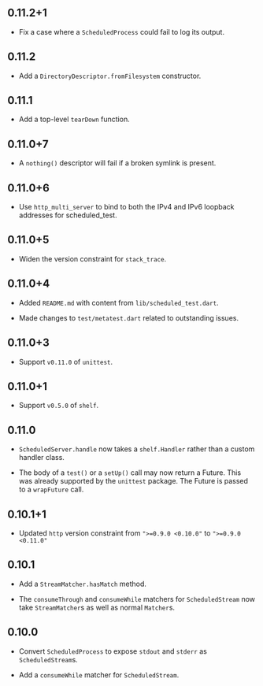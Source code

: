 ## 0.11.2+1

* Fix a case where a `ScheduledProcess` could fail to log its output.

## 0.11.2

* Add a `DirectoryDescriptor.fromFilesystem` constructor.

## 0.11.1

* Add a top-level `tearDown` function.

## 0.11.0+7

* A `nothing()` descriptor will fail if a broken symlink is present.

## 0.11.0+6

* Use `http_multi_server` to bind to both the IPv4 and IPv6 loopback addresses
  for scheduled_test.

## 0.11.0+5

* Widen the version constraint for `stack_trace`.

## 0.11.0+4

* Added `README.md` with content from `lib/scheduled_test.dart`.

* Made changes to `test/metatest.dart` related to outstanding issues.

## 0.11.0+3

* Support `v0.11.0` of `unittest`.

## 0.11.0+1

* Support `v0.5.0` of `shelf`.

## 0.11.0

* `ScheduledServer.handle` now takes a `shelf.Handler` rather than a custom
  handler class.

* The body of a `test()` or a `setUp()` call may now return a Future. This was
  already supported by the `unittest` package. The Future is passed to a
  `wrapFuture` call.

## 0.10.1+1

* Updated `http` version constraint from `">=0.9.0 <0.10.0"` to
  `">=0.9.0 <0.11.0"`

## 0.10.1

* Add a `StreamMatcher.hasMatch` method.

* The `consumeThrough` and `consumeWhile` matchers for `ScheduledStream` now
  take `StreamMatcher`s as well as normal `Matcher`s.

## 0.10.0

* Convert `ScheduledProcess` to expose `stdout` and `stderr` as
  `ScheduledStream`s.

* Add a `consumeWhile` matcher for `ScheduledStream`.
